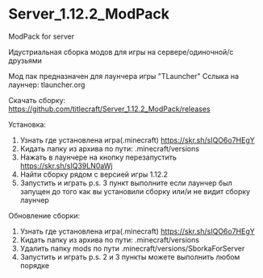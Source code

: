 # Server_1.12.2_ModPack
ModPack for server

Идустриальная сборка модов для игры на сервере/одиночной/с друзьями

Мод пак предназначен для лаунчера игры "TLauncher" 
Сслыка на лаунчер: tlauncher.org

Скачать сборку:
https://github.com/titlecraft/Server_1.12.2_ModPack/releases

Установка:
1. Узнать где установлена игра(.minecraft)
https://skr.sh/sIQO6o7HEgY
2. Кидать папку из архива по пути: .minecraft/versions
3. Нажать в лаунчере на кнопку перезапустить
https://skr.sh/sIQ39LN0aWj
4. Найти сборку рядом с версией игры 1.12.2
5. Запустить и играть
p.s. 3 пункт выполните если лаунчер был запущен до того как вы установили сборку или/и не видит сборку лаунчер

Обновление сборки:
1. Узнать где установлена игра(.minecraft)
https://skr.sh/sIQO6o7HEgY
2. Кидать папку из архива по пути: .minecraft/versions
3. Удалить папку mods по пути .minecraft/versions/SborkaForServer
4. Запустить и играть
p.s. 2 и 3 пункты можете выполнить любом порядке
